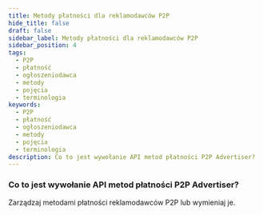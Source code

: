 ```yaml
---
title: Metody płatności dla reklamodawców P2P
hide_title: false
draft: false
sidebar_label: Metody płatności dla reklamodawców P2P
sidebar_position: 4
tags:
  - P2P
  - płatność
  - ogłoszeniodawca
  - metody
  - pojęcia
  - terminologia
keywords:
  - P2P
  - płatność
  - ogłoszeniodawca
  - metody
  - pojęcia
  - terminologia
description: Co to jest wywołanie API metod płatności P2P Advertiser?
---
```


### Co to jest wywołanie API metod płatności P2P Advertiser?

Zarządzaj metodami płatności reklamodawców P2P lub wymieniaj je.
